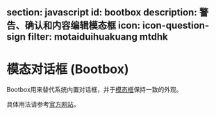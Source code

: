 ﻿section: javascript
id: bootbox
description: 警告、确认和内容编辑模态框
icon: icon-question-sign
filter: motaiduihuakuang mtdhk
---

# 模态对话框 (Bootbox)

Bootbox用来替代系统内置对话框，并于[模态框](#javascript/modal)保持一致的外观。

具体用法请参考[官方网站](http://bootboxjs.com/#)。

